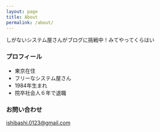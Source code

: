 ```yaml
---
layout: page
title: About
permalink: /about/
---
```


しがないシステム屋さんがブログに挑戦中！みてやってくらはい

### プロフィール

- 東京在住
- フリーなシステム屋さん
- 1984年生まれ
- 院卒社会人６年で退職

### お問い合わせ

[ishibashi.0123@gmail.com](mailto:ishibashi.0123@gmail.com)
